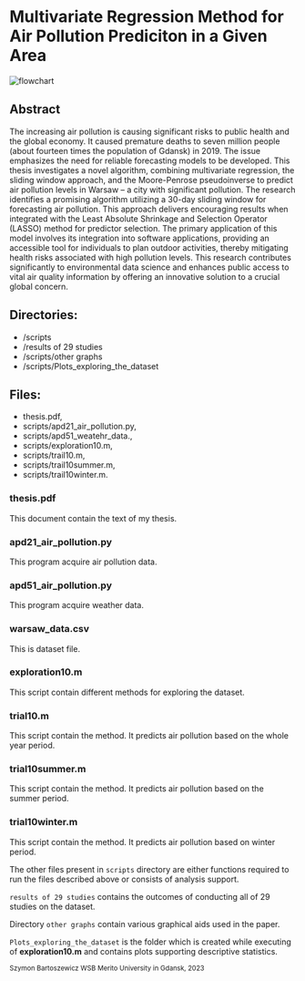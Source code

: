 # Multivariate Regression Method for Air Pollution Prediciton in a Given Area

![flowchart]("Flowchart1.png")

## Abstract
The increasing air pollution is causing significant risks to public health and the global economy. It caused premature deaths to seven million people (about fourteen times the population of Gdansk) in 2019. The issue emphasizes the need for reliable forecasting models to be developed. This thesis investigates a novel algorithm, combining multivariate regression, the sliding window approach, and the Moore-Penrose pseudoinverse to predict air pollution levels in Warsaw – a city with significant pollution. The research identifies a promising algorithm utilizing a 30-day sliding window for forecasting air pollution. This approach delivers encouraging results when integrated with the Least Absolute Shrinkage and Selection Operator (LASSO) method for predictor selection. The primary application of this model involves its integration into software applications, providing an accessible tool for individuals to plan outdoor activities, thereby mitigating health risks associated with high pollution levels. This research contributes significantly to environmental data science and enhances public access to vital air quality information by offering an innovative solution to a crucial global concern.


## Directories:
- /scripts
- /results of 29 studies
- /scripts/other graphs
- /scripts/Plots_exploring_the_dataset


## Files:
- thesis.pdf,
- scripts/apd21_air_pollution.py,
- scripts/apd51_weatehr_data.,
- scripts/exploration10.m,
- scripts/trail10.m,
- scripts/trail10summer.m,
- scripts/trail10winter.m.

### **thesis.pdf**
This document contain the text of my thesis.

### **apd21_air_pollution.py**
This program acquire air pollution data.

### **apd51_air_pollution.py**
This program acquire weather data.

### **warsaw_data.csv**
This is dataset file.

### **exploration10.m**
This script contain different methods for exploring the dataset.

### **trial10.m**
This script contain the method. It predicts air pollution based on the whole year period.

### **trial10summer.m**
This script contain the method. It predicts air pollution based on the summer period.

### **trial10winter.m**
This script contain the method. It predicts air pollution based on winter period.

The other files present in `scripts` directory are either functions required to run the files described above or consists of analysis support.

`results of 29 studies` contains the outcomes of conducting all of 29 studies on the dataset.

Directory `other graphs` contain various graphical aids used in the paper.

`Plots_exploring_the_dataset` is the folder which is created while executing of **exploration10.m** and contains plots supporting descriptive statistics.


<sub>Szymon Bartoszewicz WSB Merito University in Gdansk, 2023</sub>

